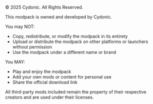 © 2025 Cydonic. All Rights Reserved.

This modpack is owned and developed by Cydonic.

You may NOT:
  - Copy, redistribute, or modify the modpack in its entirety
  - Upload or distribute the modpack on other platforms or launchers without permission
  - Use the modpack under a different name or brand

You MAY:
  - Play and enjoy the modpack
  - Add your own mods or content for personal use
  - Share the official download link

All third-party mods included remain the property of their respective creators
and are used under their licenses.
